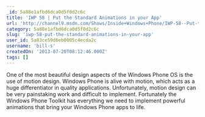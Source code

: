 ```yaml
---
_id: 5a88e1afbd6dca0d5f0d2c6c
title: 'IWP 58 | Put the Standard Animations in your App'
url: 'http://channel9.msdn.com/Shows/Inside+Windows+Phone/IWP-58--Put-the-Standard-Animations-in-your-App'
category: 5a88e1afbd6dca0d5f0d2c6c
slug: 'iwp-58-put-the-standard-animations-in-your-app'
user_id: 5a83ce59d6eb0005c4ecda2c
username: 'bill-s'
createdOn: '2013-07-20T08:12:46.000Z'
tags: []
---
```


One of the most beautiful design aspects of the Windows Phone OS is the use of motion design. Windows Phone is alive with motion, which acts as a huge differentiator in quality applications. Unfortunately, motion design can be very painstaking work and difficult to implement. Fortunately the Windows Phone Toolkit has everything we need to implement powerful animations that bring your Windows Phone apps to life.
